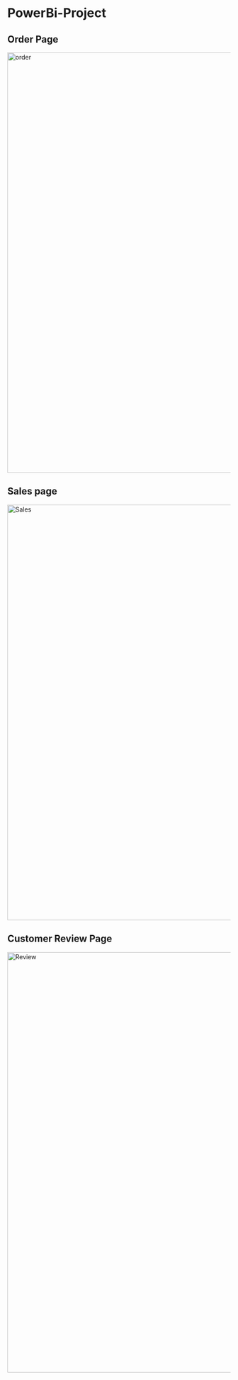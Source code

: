 # PowerBi-Project

 ## Order Page
 
<img width="948" alt="order" src="https://github.com/nishathmhd/PowerBi-Project/assets/117710744/bef8ac93-e084-4406-9dcb-53d95053b2cf">

 ## Sales page

 <img width="937" alt="Sales" src="https://github.com/nishathmhd/PowerBi-Project/assets/117710744/014fdeec-8c49-4085-9ae1-ebde03a9492d">

 ## Customer Review Page

 <img width="948" alt="Review" src="https://github.com/nishathmhd/PowerBi-Project/assets/117710744/b688af41-0847-4612-b359-9dd6924a87c3">
